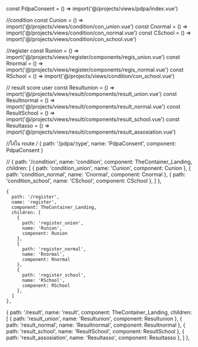 const PdpaConsent = () => import('@/projects/views/pdpa/index.vue')

//condition
const Cunion = () => import('@/projects/views/condition/con_union.vue')
const Cnormal = () => import('@/projects/views/condition/con_normal.vue')
const CSchool = () => import('@/projects/views/condition/con_school.vue')

//register
const Runion = () => import('@/projects/views/register/components/regis_union.vue')
const Rnormal = () => import('@/projects/views/register/components/regis_normal.vue')
const RSchool = () => import('@/projects/views/condition/con_school.vue')

// result score user
const Resultunion = () => import('@/projects/views/result/components/result_union.vue')
const Resultnormal = () => import('@/projects/views/result/components/result_normal.vue')
const ResultSchool = () => import('@/projects/views/result/components/result_school.vue')
const Resultasso = () => import('@/projects/views/result/components/result_assosiation.vue')

//ใส่ใน route /
{
          path: '/pdpa/:type',
          name: 'PdpaConsent',
          component: PdpaConsent
        }

//
{
      path: '/condition',
      name: 'condition',
      component: TheContainer_Landing,
      children: [
        {
          path: 'condition_union',
          name: 'Cunion',
          component: Cunion
        },
        {
          path: 'condition_normal',
          name: 'Cnormal',
          component: Cnormal
        },
        {
          path: 'condition_school',
          name: 'CSchool',
          component: CSchool
        },
      ]
    },

    {
      path: '/register',
      name: 'register',
      component: TheContainer_Landing,
      children: [
        {
          path: 'register_union',
          name: 'Runion',
          component: Runion
        },
        {
          path: 'register_normal',
          name: 'Rnormal',
          component: Rnormal
        },
        {
          path: 'register_school',
          name: 'RSchool',
          component: RSchool
        },
      ]
    },
    
{
      path: '/result',
      name: 'result',
      component: TheContainer_Landing,
      children: [
        {
          path: 'result_union',
          name: 'Resultunion',
          component: Resultunion
        },
        {
          path: 'result_normal',
          name: 'Resultnormal',
          component: Resultnormal
        },
        {
          path: 'result_school',
          name: 'ResultSchool',
          component: ResultSchool
        },
        {
          path: 'result_assosiation',
          name: 'Resultasso',
          component: Resultasso
        },
      ]
    },
